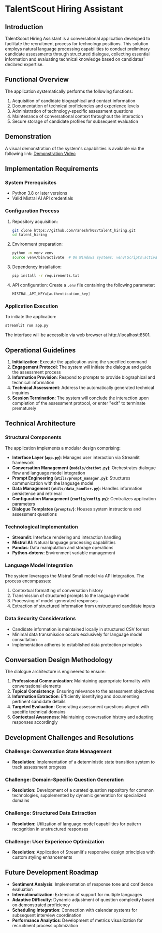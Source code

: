 # TalentScout Hiring Assistant

## Introduction

TalentScout Hiring Assistant is a conversational application developed to facilitate the recruitment process for technology positions. This solution employs natural language processing capabilities to conduct preliminary candidate assessments through structured dialogue, collecting essential information and evaluating technical knowledge based on candidates' declared expertise.

## Functional Overview

The application systematically performs the following functions:

1. Acquisition of candidate biographical and contact information
2. Documentation of technical proficiencies and experience levels
3. Administration of technology-specific assessment questions
4. Maintenance of conversational context throughout the interaction
5. Secure storage of candidate profiles for subsequent evaluation

## Demonstration

A visual demonstration of the system's capabilities is available via the following link:
[Demonstration Video](https://youtu.be/VUKI_HvpkR0)

## Implementation Requirements

### System Prerequisites

- Python 3.8 or later versions
- Valid Mistral AI API credentials

### Configuration Process

1. Repository acquisition:
   ```bash
   git clone https://github.com/raneshrk02/talent_hiring.git
   cd talent_hiring
   ```

2. Environment preparation:
   ```bash
   python -m venv venv
   source venv/bin/activate  # On Windows systems: venv\Scripts\activate
   ```

3. Dependency installation:
   ```bash
   pip install -r requirements.txt
   ```

4. API configuration:
   Create a `.env` file containing the following parameter:
   ```
   MISTRAL_API_KEY=[authentication_key]
   ```

### Application Execution

To initiate the application:

```bash
streamlit run app.py
```

The interface will be accessible via web browser at http://localhost:8501.

## Operational Guidelines

1. **Initialization**: Execute the application using the specified command
2. **Engagement Protocol**: The system will initiate the dialogue and guide the assessment process
3. **Information Provision**: Respond to prompts to provide biographical and technical information
4. **Technical Assessment**: Address the automatically generated technical inquiries
5. **Session Termination**: The system will conclude the interaction upon completion of the assessment protocol, or enter "exit" to terminate prematurely

## Technical Architecture

### Structural Components

The application implements a modular design comprising:

- **Interface Layer (`app.py`)**: Manages user interaction via Streamlit framework
- **Conversation Management (`models/chatbot.py`)**: Orchestrates dialogue flow and language model integration
- **Prompt Engineering (`utils/prompt_manager.py`)**: Structures communication with the language model
- **Data Management (`utils/data_handler.py`)**: Handles information persistence and retrieval
- **Configuration Management (`config/config.py`)**: Centralizes application parameters
- **Dialogue Templates (`prompts/`)**: Houses system instructions and assessment questions

### Technological Implementation

- **Streamlit**: Interface rendering and interaction handling
- **Mistral AI**: Natural language processing capabilities
- **Pandas**: Data manipulation and storage operations
- **Python-dotenv**: Environment variable management

### Language Model Integration

The system leverages the Mistral Small model via API integration. The process encompasses:

1. Contextual formatting of conversation history
2. Transmission of structured prompts to the language model
3. Processing of model-generated responses
4. Extraction of structured information from unstructured candidate inputs

### Data Security Considerations

- Candidate information is maintained locally in structured CSV format
- Minimal data transmission occurs exclusively for language model consultation
- Implementation adheres to established data protection principles

## Conversation Design Methodology

The dialogue architecture is engineered to ensure:

1. **Professional Communication**: Maintaining appropriate formality with conversational elements
2. **Topical Consistency**: Ensuring relevance to the assessment objectives
3. **Information Extraction**: Efficiently identifying and documenting pertinent candidate details
4. **Targeted Evaluation**: Generating assessment questions aligned with specific technical domains
5. **Contextual Awareness**: Maintaining conversation history and adapting responses accordingly

## Development Challenges and Resolutions

### Challenge: Conversation State Management
- **Resolution**: Implementation of a deterministic state transition system to track assessment progress

### Challenge: Domain-Specific Question Generation
- **Resolution**: Development of a curated question repository for common technologies, supplemented by dynamic generation for specialized domains

### Challenge: Structured Data Extraction
- **Resolution**: Utilization of language model capabilities for pattern recognition in unstructured responses

### Challenge: User Experience Optimization
- **Resolution**: Application of Streamlit's responsive design principles with custom styling enhancements

## Future Development Roadmap

- **Sentiment Analysis**: Implementation of response tone and confidence evaluation
- **Internationalization**: Extension of support for multiple languages
- **Adaptive Difficulty**: Dynamic adjustment of question complexity based on demonstrated proficiency
- **Scheduling Integration**: Connection with calendar systems for subsequent interview coordination
- **Performance Analytics**: Development of metrics visualization for recruitment process optimization